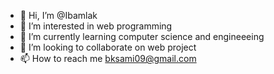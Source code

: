 - 👋 Hi, I’m @Ibamlak
- 👀 I’m interested in web programming
- 🌱 I’m currently learning computer science and engineeeing
- 💞️ I’m looking to collaborate on web project
- 📫 How to reach me bksami09@gmail.com

<!---
Ibamlak/Ibamlak is a ✨ special ✨ repository because its `README.md` (this file) appears on your GitHub profile.
You can click the Preview link to take a look at your changes.
--->
